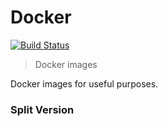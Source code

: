 Docker
======

[![Build
Status](https://travis-ci.org/lancelet/docker.svg?branch=master)](https://travis-ci.org/lancelet/docker)

> Docker images

Docker images for useful purposes.

### Split Version
